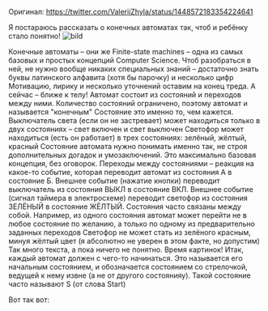 Оригинал: https://twitter.com/ValeriiZhyla/status/1448572183354224641

Я постараюсь рассказать о конечных автоматах так, чтоб и ребёнку стало понятно!
![bild](./ressouces/fsm1.jpg)

Конечные автоматы – они же Finite-state machines – одна из самых базовых и простых концепций Computer Science. Чтоб разобраться в ней, не нужно вообще никаких специальных знаний – достаточно знать буквы латинского алфавита (хотя бы парочку) и несколько цифр
Мотивацию, лирику и несколько уточнений оставим на конец треда. А сейчас – ближе к телу!
Автомат состоит из состояний и переходов между ними. Количество состояний ограничено, поэтому автомат и называется "конечным"
Состояние это именно то, чем кажется. Выключатель света (если он не застревает) может находиться только в двух состояниях – свет включен и свет выключен
Светофор может находиться (есть он работает) в трех состояниях: зелёный, жёлтый, красный
Состояние автомата нужно понимать именно так, не строя дополнительных догадок и умозаключений. Это максимально базовая концепция, без оговорок.
Переходы между состояниями – реакция на какое-то событие, которая переводит автомат из состояния А в состояние Б. Внешнее событие (нажатие кнопки) переводит выключатель из состояния ВЫКЛ в состояние ВКЛ.
Внешнее событие (сигнал таймера в электросхеме) переводит светофор из состояния ЗЕЛЁНЫЙ в состояние ЖЁЛТЫЙ.
Состояния часто связаны между собой. Например, из одного состояния автомат может перейти не в любое состояние по желанию, а только по одному из предварительно заданных переходов
Светофор не может стать из зелёного красным, минуя жёлтый цвет (я абсолютно не уверен в этом факте, но допустим)
Так много текста, а пока ничего не понятно. Время картинок!
Итак, каждый автомат должен с чего-то начинаться. Это называется его начальным состоянием, и обозначается состоянием со стрелочкой, ведущей к нему извне (а не от другого состоянияу).
Такой состояние часто называют S (от слова Start)

Вот так вот: 